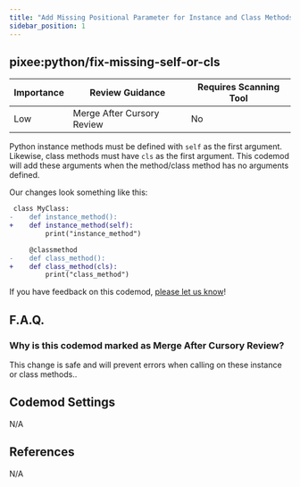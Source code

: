 ```yaml
---
title: "Add Missing Positional Parameter for Instance and Class Methods"
sidebar_position: 1
---
```


## pixee:python/fix-missing-self-or-cls

| Importance | Review Guidance            | Requires Scanning Tool |
| ---------- | -------------------------- | ---------------------- |
| Low        | Merge After Cursory Review | No                     |

Python instance methods must be defined with `self` as the first argument. Likewise, class methods must have `cls` as the first argument. This codemod will add these arguments when the method/class method has no arguments defined.

Our changes look something like this:

```diff
 class MyClass:
-    def instance_method():
+    def instance_method(self):
         print("instance_method")

     @classmethod
-    def class_method():
+    def class_method(cls):
         print("class_method")
```

If you have feedback on this codemod, [please let us know](mailto:feedback@pixee.ai)!

## F.A.Q.

### Why is this codemod marked as Merge After Cursory Review?

This change is safe and will prevent errors when calling on these instance or class methods..

## Codemod Settings

N/A

## References

N/A
